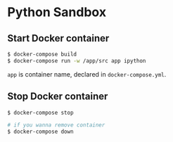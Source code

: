 # Python Sandbox

## Start Docker container

```sh
$ docker-compose build
$ docker-compose run -w /app/src app ipython
```

`app` is container name, declared in `docker-compose.yml`.

## Stop Docker container

```sh
$ docker-compose stop

# if you wanna remove container
$ docker-compose down
```
